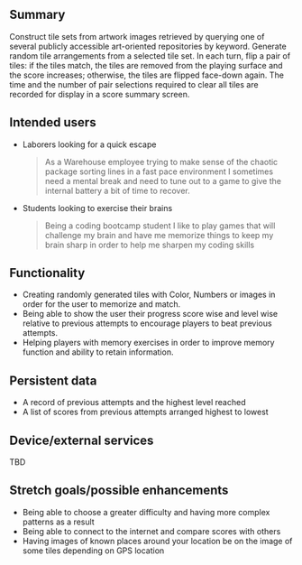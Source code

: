 ## Summary

Construct tile sets from artwork images retrieved by querying one of several publicly accessible art-oriented repositories by keyword. Generate random tile arrangements from a selected tile set. In each turn, flip a pair of tiles: if the tiles match, the tiles are removed from the playing surface and the score increases; otherwise, the tiles are flipped face-down again. The time and the number of pair selections required to clear all tiles are recorded for display in a score summary screen.

## Intended users

* Laborers looking for a quick escape 

    > As a Warehouse employee trying to make sense of the chaotic package sorting lines in a fast pace environment I sometimes need a mental break and need to tune out to a game to give the internal battery a bit of time to recover.

* Students looking to exercise their brains 
    > Being a coding bootcamp student I like to play games that will challenge my brain and have me memorize things to keep my brain sharp in order to help me sharpen my coding skills

## Functionality

* Creating randomly generated tiles with Color, Numbers or images in order for the user to memorize and match.
* Being able to show the user their progress score wise and level wise relative to previous attempts to encourage players to beat previous attempts.
* Helping players with memory exercises in order to improve memory function and ability to retain information.

## Persistent data

* A record of previous attempts and the highest level reached
* A list of scores from previous attempts arranged highest to lowest    

## Device/external services

TBD

## Stretch goals/possible enhancements 

* Being able to choose a greater difficulty and having more complex patterns as a result 
* Being able to connect to the internet and compare scores with others 
* Having images of known places around your location be on the image of some tiles depending on GPS location
